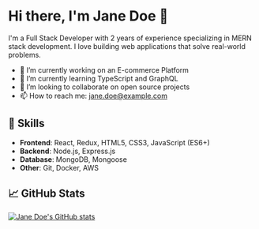 # Hi there, I'm Jane Doe 👋

I'm a Full Stack Developer with 2 years of experience specializing in MERN stack development. I love building web applications that solve real-world problems.

- 🔭 I’m currently working on an E-commerce Platform
- 🌱 I’m currently learning TypeScript and GraphQL
- 👯 I’m looking to collaborate on open source projects
- 📫 How to reach me: jane.doe@example.com

## 🚀 Skills

- **Frontend**: React, Redux, HTML5, CSS3, JavaScript (ES6+)
- **Backend**: Node.js, Express.js
- **Database**: MongoDB, Mongoose
- **Other**: Git, Docker, AWS

## 📈 GitHub Stats

[![Jane Doe's GitHub stats](https://github-readme-stats.vercel.app/api?username=janedoe&show_icons=true&theme=radical)](https://github.com/janedoe)
